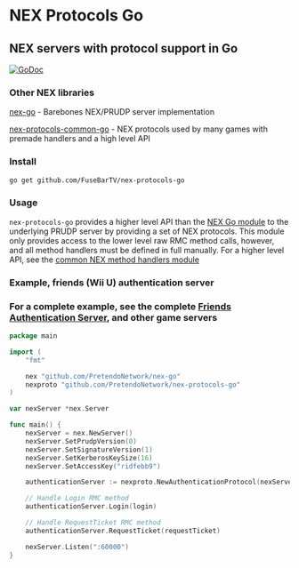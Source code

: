 # NEX Protocols Go
## NEX servers with protocol support in Go

[![GoDoc](https://godoc.org/github.com/PretendoNetwork/nex-protocols-go?status.svg)](https://godoc.org/github.com/PretendoNetwork/nex-protocols-go)

### Other NEX libraries
[nex-go](https://github.com/PretendoNetwork/nex-go) - Barebones NEX/PRUDP server implementation

[nex-protocols-common-go](https://github.com/PretendoNetwork/nex-protocols-common-go) - NEX protocols used by many games with premade handlers and a high level API

### Install

`go get github.com/FuseBarTV/nex-protocols-go`

### Usage

`nex-protocols-go` provides a higher level API than the [NEX Go module](https://github.com/PretendoNetwork/nex-go) to the underlying PRUDP server by providing a set of NEX protocols. This module only provides access to the lower level raw RMC method calls, however, and all method handlers must be defined in full manually. For a higher level API, see the [common NEX method handlers module](https://github.com/PretendoNetwork/nex-protocols-common-go)

### Example, friends (Wii U) authentication server
### For a complete example, see the complete [Friends Authentication Server](https://github.com/PretendoNetwork/friends-authentication), and other game servers

```go
package main

import (
	"fmt"

	nex "github.com/PretendoNetwork/nex-go"
	nexproto "github.com/PretendoNetwork/nex-protocols-go"
)

var nexServer *nex.Server

func main() {
	nexServer = nex.NewServer()
	nexServer.SetPrudpVersion(0)
	nexServer.SetSignatureVersion(1)
	nexServer.SetKerberosKeySize(16)
	nexServer.SetAccessKey("ridfebb9")

	authenticationServer := nexproto.NewAuthenticationProtocol(nexServer)

	// Handle Login RMC method
	authenticationServer.Login(login)

	// Handle RequestTicket RMC method
	authenticationServer.RequestTicket(requestTicket)

	nexServer.Listen(":60000")
}
```
